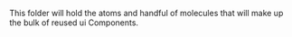 This folder will hold the atoms and handful of molecules that will make up the bulk of reused ui Components.
